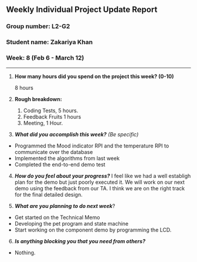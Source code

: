 ## Weekly Individual Project Update Report
### Group number: L2-G2
### Student name: Zakariya Khan
### Week: 8 (Feb 6 - March 12)
___
1. **How many hours did you spend on the project this week? (0-10)**

   8 hours

2. **Rough breakdown:**
   1. Coding Tests, 5 hours.
   2. Feedback Fruits 1 hours
   3. Meeting, 1 Hour.

3. ***What did you accomplish this week?*** _(Be specific)_
  - Programmed the Mood indicator RPI and the temperature RPI to communicate over the database
  - Implemented the algorithms from last week
  - Completed the end-to-end demo test

4. ***How do you feel about your progress?*** 
    I feel like we had a well establigh plan for the demo but just poorly executed it. We will work on our next demo using the feedback from our TA. I think we are on the right track for the final detailed design.

5. ***What are you planning to do next week***?
  - Get started on the Technical Memo
  - Developing the pet program and state machine
  - Start working on the component demo by programming the LCD.

6. ***Is anything blocking you that you need from others?*** 
  - Nothing.